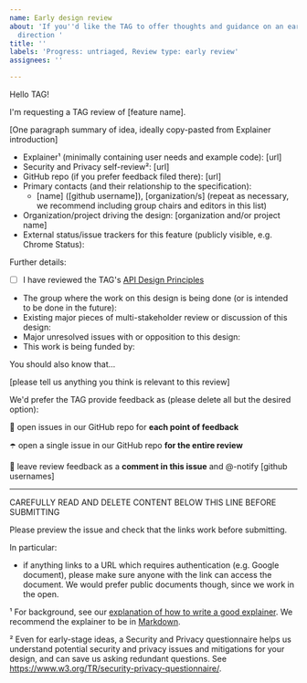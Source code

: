 ```yaml
---
name: Early design review
about: 'If you''d like the TAG to offer thoughts and guidance on an early-stage design
  direction '
title: ''
labels: 'Progress: untriaged, Review type: early review'
assignees: ''

---
```


Hello TAG!

I'm requesting a TAG review of [feature name].

[One paragraph summary of idea, ideally copy-pasted from Explainer introduction]

  - Explainer¹ (minimally containing user needs and example code): [url]
  - Security and Privacy self-review²: [url]
  - GitHub repo (if you prefer feedback filed there): [url]
  - Primary contacts (and their relationship to the specification):
      - [name] ([github username]), [organization/s] (repeat as necessary, we recommend including group chairs and editors in this list)
  - Organization/project driving the design: [organization and/or project name] 
  - External status/issue trackers for this feature (publicly visible, e.g. Chrome Status):

Further details:

  - [ ] I have reviewed the TAG's [API Design Principles](https://w3ctag.github.io/design-principles/)
  - The group where the work on this design is being done (or is intended to be done in the future):
  - Existing major pieces of multi-stakeholder review or discussion of this design: 
  - Major unresolved issues with or opposition to this design:
  - This work is being funded by: 

You should also know that...

[please tell us anything you think is relevant to this review]

We'd prefer the TAG provide feedback as (please delete all but the desired option):

  🐛 open issues in our GitHub repo for **each point of feedback**

  ☂️ open a single issue in our GitHub repo **for the entire review**

  💬 leave review feedback as a **comment in this issue** and @-notify [github usernames]

------------------------------------------------------------------------------------
CAREFULLY READ AND DELETE CONTENT BELOW THIS LINE BEFORE SUBMITTING

Please preview the issue and check that the links work before submitting.

In particular:
* if anything links to a URL which requires authentication (e.g. Google document), please make sure anyone with the link can access the document. We would prefer public documents though, since we work in the open.

¹ For background, see our [explanation of how to write a good explainer](https://w3ctag.github.io/explainers). We recommend the explainer to be in [Markdown](https://github.github.com/gfm/).

² Even for early-stage ideas, a Security and Privacy questionnaire helps us understand potential security and privacy issues and mitigations for your design, and can save us asking redundant questions. See https://www.w3.org/TR/security-privacy-questionnaire/.
